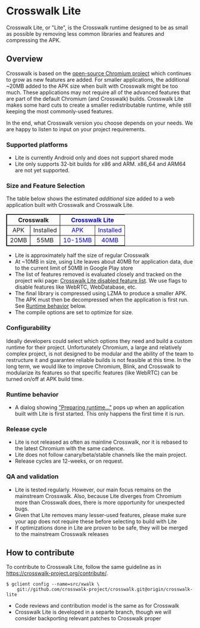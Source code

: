 # Crosswalk Lite

Crosswalk Lite, or "Lite", is the Crosswalk runtime designed to be as small as possible by removing less common libraries and features and compressing the APK.

## Overview

Crosswalk is based on the [open-source Chromium project](https://www.chromium.org/Home) which continues to grow as new features are added. For smaller applications, the additional ~20MB added to the APK size when built with Crosswalk might be too much. These applications may not require all of the advanced features that are part of the default Chromium (and Crosswalk) builds. Crosswalk Lite makes some hard cuts to create a smaller redistributable runtime, while still keeping the most commonly-used features.

In the end, what Crosswalk version you choose depends on your needs. We are happy to listen to input on your project requirements.

### Supported platforms
* Lite is currently Android only and does not support shared mode
* Lite only supports 32-bit builds for x86 and ARM. x86_64 and ARM64 are not yet supported.

### Size and Feature Selection

The table below shows the estimated <i>additional</i> size added to a web application built with Crosswalk and Crosswalk Lite.
<table style="text-align:center;border:1px solid black">
<tr><th colspan=2 style="text-align:center;border:1px solid black">Crosswalk</th>
    <th colspan=2 style="color:blue;text-align:center">Crosswalk Lite</th></tr>
<tr><td style="border:1px solid black">APK</td>
    <td style="border:1px solid black">Installed</td>
    <td style="border:1px solid black;color:blue;">APK</td>
	<td style="border:1px solid black;color:blue;">Installed</td></tr>
<tr><td style="border:1px solid black">20MB</td>
     <td style="border:1px solid black">55MB</td>
	 <td style="border:1px solid black;color:blue;">10-15MB</td>
	 <td style="border:1px solid black;color:blue;">40MB</td></tr>
</table>

* Lite is approximately half the size of regular Crosswalk
* At ~10MB in size, using Lite leaves about 40MB for application data, due to the current limit of 50MB in Google Play store
* The list of features removed is evaluated closely and tracked on the project wiki page: [Crosswalk Lite disabled feature list](/documentation/crosswalk_lite/lite_disabled_feature_list.html). We use flags to disable features like WebRTC, WebDatabase, etc.
* The final library is compressed using LZMA to produce a smaller APK. The APK must then be decompressed when the application is first run.  See [Runtime behavior](#runtime-behavior) below.
* The compile options are set to optimize for size.

### Configurability
Ideally developers could select which options they need and build a custom runtime for their project. Unfortunately Chromium, a large and relatively complex project, is not designed to be modular and the ability of the team to restructure it and guarantee reliable builds is not feasible at this time. In the long term, we would like to improve Chromium, Blink, and Crosswalk to modularize its features so that specific features (like WebRTC) can be turned on/off at APK build time.

### <a class="doc-anchor" id="runtime-behavior"></a> Runtime behavior
* A dialog showing ["Preparing runtime..."](/assets/crosswalk-lite-uncompress-dialog.png) pops up when an application built with Lite is first started. This only happens the first time it is run.
  
### Release cycle

* Lite is not released as often as mainline Crosswalk, nor it is rebased to the latest Chromium with the same cadence. 
* Lite does not follow canary/beta/stable channels like the main project. 
* Release cycles are 12-weeks, or on request.

### QA and validation

* Lite is tested regularly.  However, our main focus remains on the mainstream Crosswalk. Also, because Lite diverges from Chromium more than Crosswalk does, there is more opportunity for unexpected bugs.
* Given that Lite removes many lesser-used features, please make sure your app does not require these before selecting to build with Lite
* If optimizations done in Lite are proven to be safe, they will be merged to the mainstream Crosswalk releases

## How to contribute
To contribute to Crosswalk Lite, follow the same guideline as in https://crosswalk-project.org/contribute/.

```cmdline
$ gclient config --name=src/xwalk \
    git://github.com/crosswalk-project/crosswalk.git@origin/crosswalk-lite
```

* Code reviews and contribution model is the same as for Crosswalk
* Crosswalk Lite is developed in a separte branch, though we will consider backporting relevant patches to Crosswalk proper

